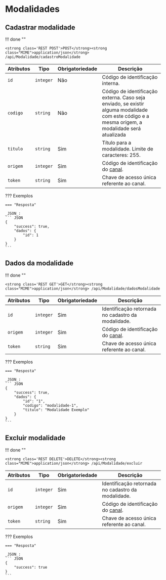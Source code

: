 
# Modalidades

## Cadastrar modalidade

!!! done ""
    
    <strong class='REST POST'>POST</strong><strong class="MIME">application/json</strong> /api/Modalidade/cadastroModalidade

| Atributos | Tipo | Obrigatoriedade | Descrição | 
| --- | --- | --- | --- |
| `id` | `integer` | Não | Código de identificação interna. |
| `codigo` | `string` | Não | Código de identificação externa. Caso seja enviado, se existir alguma modalidade com este código e a mesma origem, a modalidade será atualizada| 
| `titulo` | `string` | Sim | Título para a modalidade. Limite de caracteres: 255. | 
| `origem` | `integer` | Sim | Código de identificação do [canal](/api_crm/apresentacao/#autenticacao). | 
| `token` | `string` | Sim | Chave de acesso única referente ao canal. | 

??? Exemplos

    === "Resposta"

    _JSON_:
    ``` JSON
    {
        "success": true,
        "dados": {
            "id": 1
        }
    }
    ```

## Dados da modalidade

!!! done ""
    
    <strong class='REST GET'>GET</strong><strong class="MIME">application/json</strong> /api/Modalidade/dadosModalidade

| Atributos | Tipo | Obrigatoriedade | Descrição | 
| --- | --- | --- | --- |
| `id` | `integer` | Sim | Identificação retornada no cadastro da modalidade. | 
| `origem` | `integer` | Sim | Código de identificação do [canal](/api_crm/apresentacao/#autenticacao). | 
| `token` | `string` | Sim | Chave de acesso única referente ao canal. | 

??? Exemplos

    === "Resposta"

    _JSON_:
    ``` JSON
    {
        "success": true,
        "dados": {
            "id": "1",
            "codigo": "modalidade-1",
            "titulo": "Modalidade Exemplo"
        }
    }
    ```

## Excluir modalidade

!!! done ""
    
    <strong class='REST DELETE'>DELETE</strong><strong class="MIME">application/json</strong> /api/Modalidade/excluir

| Atributos | Tipo | Obrigatoriedade | Descrição | 
| --- | --- | --- | --- |
| `id` | `integer` | Sim | Identificação retornada no cadastro da modalidade. | 
| `origem` | `integer` | Sim | Código de identificação do [canal](/api_crm/apresentacao/#autenticacao). | 
| `token` | `string` | Sim | Chave de acesso única referente ao canal. | 

??? Exemplos

    === "Resposta"

    _JSON_:
    ``` JSON
    {
        "success": true
    }
    ```